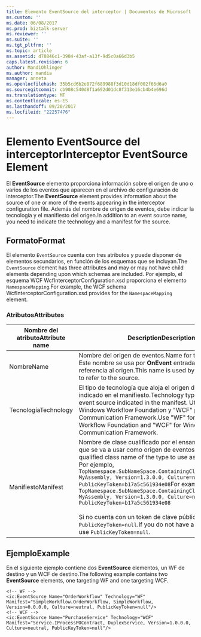 ```yaml
---
title: Elemento EventSource del interceptor | Documentos de Microsoft
ms.custom: ''
ms.date: 06/08/2017
ms.prod: biztalk-server
ms.reviewer: ''
ms.suite: ''
ms.tgt_pltfrm: ''
ms.topic: article
ms.assetid: d78846c1-3984-43af-a13f-9d5c0a66d3b5
caps.latest.revision: 6
author: MandiOhlinger
ms.author: mandia
manager: anneta
ms.openlocfilehash: 35b5cd6b2e872f689988f3d10d18df002f66d6a0
ms.sourcegitcommit: cb908c540d8f1a692d01dc8f313e16cb4b4e696d
ms.translationtype: MT
ms.contentlocale: es-ES
ms.lasthandoff: 09/20/2017
ms.locfileid: "22257476"
---
```

# <a name="interceptor-eventsource-element"></a><span data-ttu-id="d3c87-102">Elemento EventSource del interceptor</span><span class="sxs-lookup"><span data-stu-id="d3c87-102">Interceptor EventSource Element</span></span>
<span data-ttu-id="d3c87-103">El **EventSource** elemento proporciona información sobre el origen de uno o varios de los eventos que aparecen en el archivo de configuración de interceptor.</span><span class="sxs-lookup"><span data-stu-id="d3c87-103">The **EventSource** element provides information about the source of one or more of the events appearing in the interceptor configuration file.</span></span> <span data-ttu-id="d3c87-104">Además del nombre de origen de eventos, debe indicar la tecnología y el manifiesto del origen.</span><span class="sxs-lookup"><span data-stu-id="d3c87-104">In addition to an event source name, you need to indicate the technology and a manifest for the source.</span></span>  
  
## <a name="format"></a><span data-ttu-id="d3c87-105">Formato</span><span class="sxs-lookup"><span data-stu-id="d3c87-105">Format</span></span>  
 <span data-ttu-id="d3c87-106">El elemento `EventSource` cuenta con tres atributos y puede disponer de elementos secundarios, en función de los esquemas que se incluyan.</span><span class="sxs-lookup"><span data-stu-id="d3c87-106">The `EventSource` element has three attributes and may or may not have child elements depending upon which schemas are included.</span></span> <span data-ttu-id="d3c87-107">Por ejemplo, el esquema WCF WcfInterceptorConfiguration.xsd proporciona el elemento `NamespaceMapping`.</span><span class="sxs-lookup"><span data-stu-id="d3c87-107">For example, the WCF schema WcfInterceptorConfiguration.xsd provides for the `NamespaceMapping` element.</span></span>  
  
### <a name="attributes"></a><span data-ttu-id="d3c87-108">Atributos</span><span class="sxs-lookup"><span data-stu-id="d3c87-108">Attributes</span></span>  
  
|<span data-ttu-id="d3c87-109">Nombre del atributo</span><span class="sxs-lookup"><span data-stu-id="d3c87-109">Attribute name</span></span>|<span data-ttu-id="d3c87-110">Description</span><span class="sxs-lookup"><span data-stu-id="d3c87-110">Description</span></span>|  
|--------------------|-----------------|  
|<span data-ttu-id="d3c87-111">Nombre</span><span class="sxs-lookup"><span data-stu-id="d3c87-111">Name</span></span>|<span data-ttu-id="d3c87-112">Nombre del origen de eventos.</span><span class="sxs-lookup"><span data-stu-id="d3c87-112">Name for this event source.</span></span> <span data-ttu-id="d3c87-113">Este nombre se usa por **OnEvent** entradas para hacer referencia al origen.</span><span class="sxs-lookup"><span data-stu-id="d3c87-113">This name is used by **OnEvent** entries to refer to the source.</span></span>|  
|<span data-ttu-id="d3c87-114">Tecnología</span><span class="sxs-lookup"><span data-stu-id="d3c87-114">Technology</span></span>|<span data-ttu-id="d3c87-115">El tipo de tecnología que aloja el origen de eventos indicado en el manifiesto.</span><span class="sxs-lookup"><span data-stu-id="d3c87-115">Technology type hosting the event source indicated in the manifest.</span></span> <span data-ttu-id="d3c87-116">Utilice "WF" para Windows Workflow Foundation y "WCF" para Windows Communication Framework.</span><span class="sxs-lookup"><span data-stu-id="d3c87-116">Use "WF" for Windows Workflow Foundation and "WCF" for Windows Communication Framework.</span></span>|  
|<span data-ttu-id="d3c87-117">Manifiesto</span><span class="sxs-lookup"><span data-stu-id="d3c87-117">Manifest</span></span>|<span data-ttu-id="d3c87-118">Nombre de clase cualificado por el ensamblado del tipo que se va a usar como origen de eventos.</span><span class="sxs-lookup"><span data-stu-id="d3c87-118">Assembly-qualified class name of the type to use as an event source.</span></span> <span data-ttu-id="d3c87-119">Por ejemplo, `TopNamespace.SubNameSpace.ContainingClass+NestedClass, MyAssembly, Version=1.3.0.0, Culture=neutral, PublicKeyToken=b17a5c561934e08`</span><span class="sxs-lookup"><span data-stu-id="d3c87-119">For example, `TopNamespace.SubNameSpace.ContainingClass+NestedClass, MyAssembly, Version=1.3.0.0, Culture=neutral, PublicKeyToken=b17a5c561934e08`</span></span><br /><br /> <span data-ttu-id="d3c87-120">Si no cuenta con un token de clave pública, utilice `PublicKeyToken=null`.</span><span class="sxs-lookup"><span data-stu-id="d3c87-120">If you do not have a public key token, use `PublicKeyToken=null`.</span></span>|  
  
## <a name="example"></a><span data-ttu-id="d3c87-121">Ejemplo</span><span class="sxs-lookup"><span data-stu-id="d3c87-121">Example</span></span>  
 <span data-ttu-id="d3c87-122">En el siguiente ejemplo contiene dos **EventSource** elementos, un WF de destino y un WCF de destino.</span><span class="sxs-lookup"><span data-stu-id="d3c87-122">The following example contains two **EventSource** elements, one targeting WF and one targeting WCF.</span></span>  
  
```  
<!-- WF -->  
<ic:EventSource Name="OrderWorkflow" Technology="WF" Manifest="SimpleWorkflow.OrderWorkflow, SimpleWorkflow, Version=0.0.0.0, Culture=neutral, PublicKeyToken=null"/>  
<!-- WCF -->  
<ic:EventSource Name="PurchaseService" Technology="WCF" Manifest="Service.IProcessPOContract, DuplexService, Version=1.0.0.0, Culture=neutral, PublicKeyToken=null"/>  
```